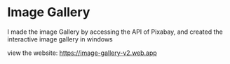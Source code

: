 # Image Gallery

I made the image Gallery by accessing the API of Pixabay, and created the interactive image gallery in windows

view the website: https://image-gallery-v2.web.app
